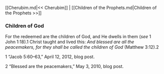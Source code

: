[[Cherubim.md|<< Cherubim]]  |  [[Children of the Prophets.md|Children of the Prophets >>]]

### Children of God
For the redeemed are the children of God, and He dwells in them (*see* 1 John 1:18).1 Christ taught and lived this: *And blessed are all the peacemakers, for they shall be called the children of God* (Matthew 3:12).2



1 “Jacob 5:60–63,” April 12, 2012, blog post.


2 “Blessed are the peacemakers,” May 3, 2010, blog post.